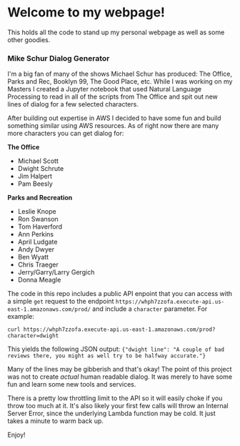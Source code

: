 
# Welcome to my webpage!

This holds all the code to stand up my personal webpage as well as some other goodies.


### Mike Schur Dialog Generator

I'm a big fan of many of the shows Michael Schur has produced: The Office, Parks and Rec, Booklyn 99, The Good Place, etc. While I was working on my Masters I created a Jupyter notebook that used Natural Language Processing to read in all of the scripts from The Office and spit out new lines of dialog for a few selected characters.

After building out expertise in AWS I decided to have some fun and build something similar using AWS resources. As of right now there are many more characters you can get dialog for:

**The Office**
- Michael Scott
- Dwight Schrute
- Jim Halpert
- Pam Beesly

**Parks and Recreation**
- Leslie Knope
- Ron Swanson
- Tom Haverford
- Ann Perkins
- April Ludgate
- Andy Dwyer
- Ben Wyatt
- Chris Traeger
- Jerry/Garry/Larry Gergich
- Donna Meagle


The code in this repo includes a public API enpoint that you can access with a simple `get` request to the endpoint `https://whph7zzofa.execute-api.us-east-1.amazonaws.com/prod/` and include a `character` parameter. For example:

`curl https://whph7zzofa.execute-api.us-east-1.amazonaws.com/prod?character=dwight`

This yields the following JSON output:
`{"dwight line": "A couple of bad reviews there, you might as well try to be halfway accurate."}`

Many of the lines may be gibberish and that's okay! The point of this project was not to create *actual* human readable dialog. It was merely to have some fun and learn some new tools and services.

There is a pretty low throttling limit to the API so it will easily choke if you throw too much at it. It's also likely your first few calls will throw an Internal Server Error, since the underlying Lambda function may be cold. It just takes a minute to warm back up.

Enjoy!